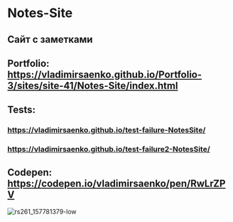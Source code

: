 # Notes-Site

## Сайт с заметками

## Portfolio: https://vladimirsaenko.github.io/Portfolio-3/sites/site-41/Notes-Site/index.html

## Tests: 
### https://vladimirsaenko.github.io/test-failure-NotesSite/
### https://vladimirsaenko.github.io/test-failure2-NotesSite/

## Codepen: https://codepen.io/vladimirsaenko/pen/RwLrZPV

![rs261_157781379-low](https://user-images.githubusercontent.com/56477695/147698309-2cf6e53c-6a12-4e01-832f-aace4a423f78.jpg)

